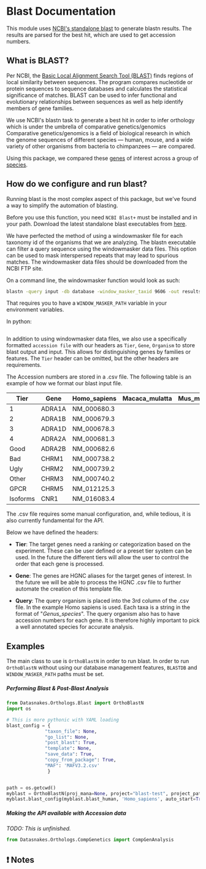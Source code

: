 Blast Documentation
=====================
This module uses [NCBI's standalone blast](https://blast.ncbi.nlm.nih.gov/Blast.cgi?PAGE_TYPE=BlastDocs&DOC_TYPE=Download)
to generate blastn results.  The results are parsed for the best hit,
which are used to get accession numbers.

What is BLAST?
----------------
Per NCBI, the [Basic Local Alignment Search Tool (BLAST)](https://blast.ncbi.nlm.nih.gov/Blast.cgi) finds regions of local
similarity between sequences. The program compares nucleotide or protein
sequences to sequence databases and calculates the statistical significance of
matches. BLAST can be used to infer functional and evolutionary relationships
between sequences as well as help identify members of gene families.

We use NCBI's blastn task to generate a best hit in order to infer orthology which
is under the umbrella of comparative genetics/genomics  Comparative
genetics/genomics is a field of biological research in which the
genome sequences of different species — human, mouse, and a wide variety of
other organisms from bacteria to chimpanzees — are compared.

Using this package, we compared these [genes](http://www.guidetopharmacology.org/targets.jsp)
of interest across a group of [species](ftp://ftp.ncbi.nlm.nih.gov/genomes/refseq/vertebrate_mammalian/).

How do we configure and run blast?
-----------------------------------
Running blast is the most complex aspect of this package, but we've found a way
to simplify the automation of blasting.

Before you use this function, you need `NCBI Blast+` must be installed and in your path.
Download the latest standalone blast executables from
[here](ftp://ftp.ncbi.nlm.nih.gov/blast/executables/blast+/LATEST/).

We have perfected the method of using a windowmasker file for each taxonomy id
of the organisms that we are analyzing. The blastn executable can filter a query
sequence using the windowmasker data files. This option can be used to mask
interspersed repeats that may lead to spurious matches. The windowmasker data
files should be downloaded from the NCBI FTP site.

On a command line, the windowmasker function would look as such:
```bash
blastn -query input -db database -window_masker_taxid 9606 -out results.txt
```
That requires you to have a `WINDOW_MASKER_PATH` variable in your environment
variables.

In python:
```python
```

In addition to using windowmasker data files, we also use a specifically formatted
`accession file` with our headers as `Tier`, `Gene`, `Organism` to store blast output and input.
This allows for distinguishing genes by families or features. The `Tier` header can be omitted, but
the other headers are requirements.

The Accession numbers are stored in a .csv file.  The following table is an example
of how we format our blast input file.

Tier      |  Gene    |  Homo_sapiens  |  Macaca_mulatta  |  Mus_musculus  |  Rattus_norvegicus
----------|----------|----------------|------------------|----------------|-------------------
1         |  ADRA1A  |  NM_000680.3   |                  |                |
2         |  ADRA1B  |  NM_000679.3   |                  |                |
3         |  ADRA1D  |  NM_000678.3   |                  |                |
4         |  ADRA2A  |  NM_000681.3   |                  |                |
Good      |  ADRA2B  |  NM_000682.6   |                  |                |
Bad       |  CHRM1   |  NM_000738.2   |                  |                |
Ugly      |  CHRM2   |  NM_000739.2   |                  |                |
Other     |  CHRM3   |  NM_000740.2   |                  |                |
GPCR      |  CHRM5   |  NM_012125.3   |                  |                |
Isoforms  |  CNR1    |  NM_016083.4   |                  |                |

The .csv file requires some manual configuration, and, while tedious, it is
also currently fundamental for the API.

Below we have defined the headers:

* **Tier**:  The target genes need a ranking or categorization based on the
experiment.  These can be user defined or a preset tier system can be used.
In the future the different tiers will allow the user to control the order
that each gene is processed.

* **Gene**:  The genes are HGNC aliases for the target genes of interest.
In the future we will be able to process the HGNC .csv file to further
automate the creation of this template file.

* **Query**:  The query organism is placed into the 3rd column of the .csv
file.  In the example Homo sapiens is used.  Each taxa is a string in the
format of "_Genus\_species_".  The query organism also has to have
accession numbers for each gene.  It is therefore highly important to pick a
well annotated species for accurate analysis.

Examples
----------

The main class to use is `OrthoBlastN` in order to run blast. In order to
run `OrthoBlastN` without using our database management features,
`BLASTDB` and `WINDOW_MASKER_PATH` paths must be set.

##### Performing Blast & Post-Blast Analysis

``` python
from Datasnakes.Orthologs.Blast import OrthoBlastN
import os

# This is more pythonic with YAML loading
blast_config = {
              "taxon_file": None,
              "go_list": None,
              "post_blast": True,
              "template": None,
              "save_data": True,
              "copy_from_package": True,
              "MAF": 'MAFV3.2.csv'
               }


path = os.getcwd()
myblast = OrthoBlastN(proj_mana=None, project="blast-test", project_path=path, **blast_config)
myblast.blast_config(myblast.blast_human, 'Homo_sapiens', auto_start=True)

```
##### Making the API available with Accession data
_TODO: This is unfinished._

``` python
from Datasnakes.Orthologs.CompGenetics import CompGenAnalysis

```

:exclamation: Notes
-------------------

